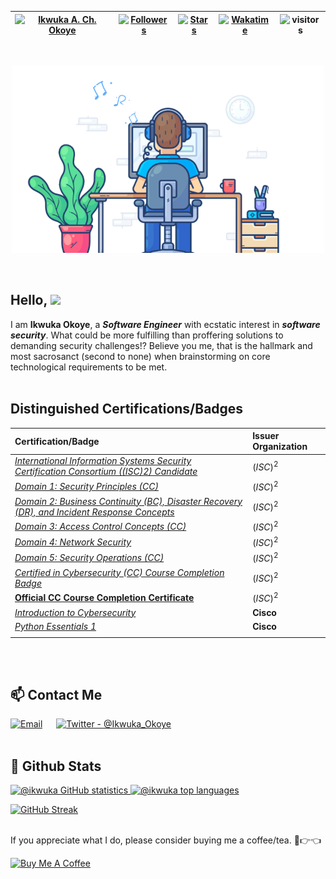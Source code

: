 | [![Ikwuka A. Ch. Okoye](https://img.shields.io/badge/SSE-IKWUKA%20A.%20CH.%20OKOYE-blue)](#) | [![Followers](https://img.shields.io/github/followers/ikwuka)](#) | [![Stars](https://img.shields.io/github/stars/ikwuka?label=Profile%20Stars&logo=Profile%20stars&logoColor=b)](#) | [![Wakatime](https://wakatime.com/badge/user/33aa22b6-1751-45ce-b283-99f6c1beccb8.svg)](https://wakatime.com/@ikwuka) | ![visitors](https://visitor-badge.glitch.me/badge?page_id=ikwuka.ikwuka&left) |
--| --| --| --| --|
<br>

<p align="center">
    <img
        src="./banner/software_engineer.gif"
        alt="Software Security Engineer"
    />
</p><br>

## Hello, ![](https://user-images.githubusercontent.com/18350557/176309783-0785949b-9127-417c-8b55-ab5a4333674e.gif)

I am **Ikwuka Okoye**, a ***Software Engineer*** with ecstatic interest in ***software security***. What could be more fulfilling than proffering solutions to demanding security challenges!? Believe you me, that is the hallmark and most sacrosanct (second to none) when brainstorming on core technological requirements to be met.<br><br>

## Distinguished Certifications/Badges

| Certification/Badge | Issuer Organization |
| :--                 | :--                 |
|*[International Information Systems Security Certification Consortium ((ISC)2) Candidate](https://www.credly.com/badges/a98dff18-778e-4f8d-8e64-c74d23b6178b/public_url)*|$(ISC)^2$|
|*[Domain 1: Security Principles (CC)](https://www.dropbox.com/s/u1z2ieiop6ef0ua/security_principles.pdf?dl=0)*|$(ISC)^2$|
|*[Domain 2: Business Continuity (BC), Disaster Recovery (DR), and Incident Response Concepts](https://www.dropbox.com/s/bdzwc2z52r9ucgx/business_continuity_disaster_recovery_and_incident_response_concepts.pdf?dl=0)*|$(ISC)^2$|
|*[Domain 3: Access Control Concepts (CC)](https://www.dropbox.com/s/lxb1ehjh3ad4xo0/access_control_concepts.pdf?dl=0)*|$(ISC)^2$|
|*[Domain 4: Network Security](https://www.dropbox.com/s/90zd8fxa5qk4cud/network_security.pdf?dl=0)*|$(ISC)^2$|
|*[Domain 5: Security Operations (CC)](https://www.dropbox.com/s/73hhda97otgjyw6/security_operations.pdf?dl=0)*|$(ISC)^2$|
|*[Certified in Cybersecurity (CC) Course Completion Badge](https://www.dropbox.com/s/xigny651wk3x37u/certified_in_cybersecurity_course_completion.pdf?dl=0)*|$(ISC)^2$|
|**[Official CC Course Completion Certificate](https://www.dropbox.com/s/4gwq2abi7o70ujr/Official_CC_Course_Completion%29_Certificate_Official%20%28ISC%29%C2%B2_Certified_in_Cybersecurity_%28CC%29_Self-Paced_Training%20-%201M_Okoye.pdf?dl=0)**|$(ISC)^2$|
|*[Introduction to Cybersecurity](https://www.credly.com/badges/6ef2b312-217d-4653-b307-eb4d480d04f3/public_url)*|**Cisco**|
|*[Python Essentials 1](https://www.credly.com/badges/7141539a-8c26-49b4-8c1e-3a948022096c/public_url)*|**Cisco**|
|                     |                     |

<br><br>

## 📫 Contact Me

[![Email](https://img.shields.io/badge/Protonmail-D14836?style=for-the-badge&logo=proton&logoColor=white)](mailto:ikwukao@proton.me.com) &emsp;
[![Twitter - @Ikwuka_Okoye](https://img.shields.io/badge/Twitter-1DA1F2?style=for-the-badge&logo=twitter&logoColor=white)](https://twitter.com/Ikwuka_Okoye) &emsp;
<br><br>

## 🌈 Github Stats

<p>
    <a href="https://github.com/ikwuka/github-readme-stats">
        <img
            src="https://github-readme-stats.vercel.app/api?username=ikwuka&count_private=true&show_icons=true&theme=radical"
            alt="@ikwuka GitHub statistics"
        />
    </a>
    <a href="https://github.com/ikwuka/github-readme-stats">
    <img
        src="https://github-readme-stats.vercel.app/api/top-langs/?username=ikwuka&layout=compact&theme=radical"
        alt="@ikwuka top languages"
    />
    </a>
</p>

[![GitHub Streak](https://streak-stats.demolab.com/?user=ikwuka&theme=radical)](https://git.io/streak-stats)
<br><br>

If you appreciate what I do, please consider buying me a coffee/tea. 🥺👉👈

<a href="https://www.buymeacoffee.com/ikwukao2" target="_blank">
    <img
        src="https://cdn.buymeacoffee.com/buttons/v2/default-red.png"
        alt="Buy Me A Coffee"
        width="150"
    />
</a>
